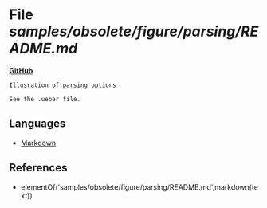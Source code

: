 # File _samples/obsolete/figure/parsing/README.md_
**[GitHub](https://github.com/softlang/yas/blob/master/samples/obsolete/figure/parsing/README.md)**
```
Illusration of parsing options

See the .ueber file.
```

## Languages
* [Markdown](../languages/Markdown.md)

## References
* elementOf('samples/obsolete/figure/parsing/README.md',markdown(text))

